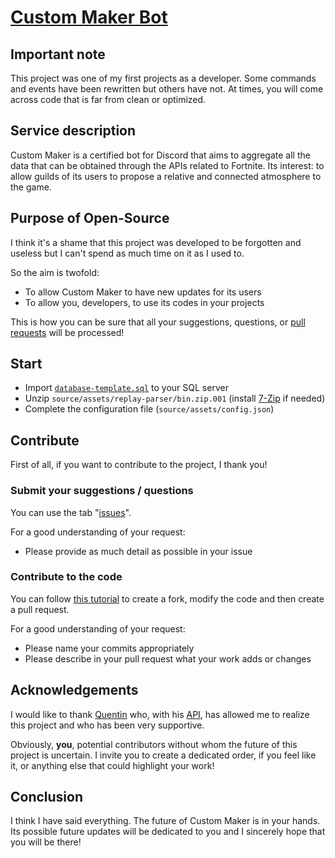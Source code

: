 # [Custom Maker Bot](https://fortool.fr/cm?tl=en)

## Important note
This project was one of my first projects as a developer. Some commands and events have been rewritten but others have not. At times, you will come across code that is far from clean or optimized.

## Service description
Custom Maker is a certified bot for Discord that aims to aggregate all the data that can be obtained through the APIs related to Fortnite. Its interest: to allow guilds of its users to propose a relative and connected atmosphere to the game.

## Purpose of Open-Source
I think it's a shame that this project was developed to be forgotten and useless but I can't spend as much time on it as I used to.

So the aim is twofold:
- To allow Custom Maker to have new updates for its users
- To allow you, developers, to use its codes in your projects

This is how you can be sure that all your suggestions, questions, or [pull requests](../../pulls) will be processed!

## Start
- Import [`database-template.sql`](database-template.sql) to your SQL server
- Unzip `source/assets/replay-parser/bin.zip.001` (install [7-Zip](https://www.7-zip.org) if needed)
- Complete the configuration file (`source/assets/config.json`)

## Contribute
First of all, if you want to contribute to the project, I thank you!

### Submit your suggestions / questions
You can use the tab "[issues](../../issues)".

For a good understanding of your request:
- Please provide as much detail as possible in your issue

### Contribute to the code
You can follow [this tutorial](https://gist.github.com/Chaser324/ce0505fbed06b947d962) to create a fork, modify the code and then create a pull request.

For a good understanding of your request:
- Please name your commits appropriately
- Please describe in your pull request what your work adds or changes

## Acknowledgements
I would like to thank [Quentin](https://github.com/QuentinBellus) who, with his [API](https://fortniteapi.io), has allowed me to realize this project and who has been very supportive.

Obviously, **you**, potential contributors without whom the future of this project is uncertain. I invite you to create a dedicated order, if you feel like it, or anything else that could highlight your work!

## Conclusion
I think I have said everything. The future of Custom Maker is in your hands. Its possible future updates will be dedicated to you and I sincerely hope that you will be there!
